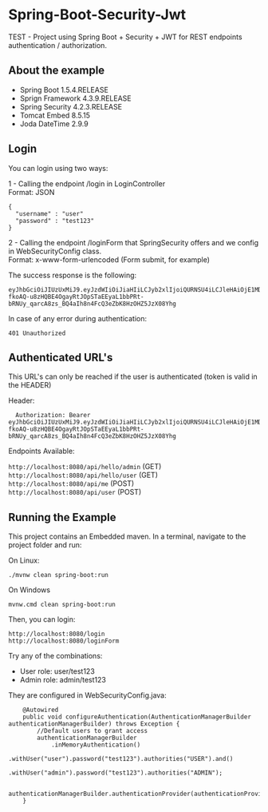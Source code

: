 # Spring-Boot-Security-Jwt
TEST - Project using Spring Boot + Security + JWT for REST endpoints authentication / authorization.


## About the example

* Spring Boot 1.5.4.RELEASE
* Sprign Framework 4.3.9.RELEASE
* Spring Security 4.2.3.RELEASE
* Tomcat Embed 8.5.15
* Joda DateTime 2.9.9

## Login
You can login using two ways:

1 - Calling the endpoint /login in LoginController<br/>
    Format: JSON
``` 
{ 
  "username" : "user"
  "password" : "test123"
}
```
2 - Calling the endpoint /loginForm that SpringSecurity offers and we config in WebSecurityConfig class.<br/> 
    Format: x-www-form-urlencoded (Form submit, for example)
    
The success response is the following:
```
eyJhbGciOiJIUzUxMiJ9.eyJzdWIiOiJiaHIiLCJyb2xlIjoiQURNSU4iLCJleHAiOjE1MDcxMDg3MjJ9.-fkoAQ-u8zHQBE4OgayRtJOpSTaEEyaL1bbPRt-bRNUy_qarcA8zs_BQ4aIh8n4FcQ3eZbK8HzOHZ5JzX08Yhg  
```  
In case of any error during authentication:
```
401 Unauthorized
```
    
## Authenticated URL's 
This URL's can only be reached if the user is authenticated (token is valid in the HEADER)

Header:
```
  Authorization: Bearer eyJhbGciOiJIUzUxMiJ9.eyJzdWIiOiJiaHIiLCJyb2xlIjoiQURNSU4iLCJleHAiOjE1MDcxMDg3MjJ9.-fkoAQ-u8zHQBE4OgayRtJOpSTaEEyaL1bbPRt-bRNUy_qarcA8zs_BQ4aIh8n4FcQ3eZbK8HzOHZ5JzX08Yhg
```

Endpoints Available:

`http://localhost:8080/api/hello/admin` (GET) <br/>
`http://localhost:8080/api/hello/user` (GET) <br/>
`http://localhost:8080/api/me` (POST) <br/>
`http://localhost:8080/api/user` (POST) <br/>


## Running the Example
This project contains an Embedded maven. 
In a terminal, navigate to the project folder and run:

On Linux:
```
./mvnw clean spring-boot:run
```
On Windows
```
mvnw.cmd clean spring-boot:run
```


Then, you can login:

`http://localhost:8080/login`<br/>
`http://localhost:8080/loginForm`

Try any of the combinations:

* User role: user/test123
* Admin role: admin/test123

They are configured in WebSecurityConfig.java:


```
    @Autowired
    public void configureAuthentication(AuthenticationManagerBuilder authenticationManagerBuilder) throws Exception {
        //Default users to grant access
        authenticationManagerBuilder
            .inMemoryAuthentication()
            .withUser("user").password("test123").authorities("USER").and()
            .withUser("admin").password("test123").authorities("ADMIN");

        authenticationManagerBuilder.authenticationProvider(authenticationProvider);
    }
```
